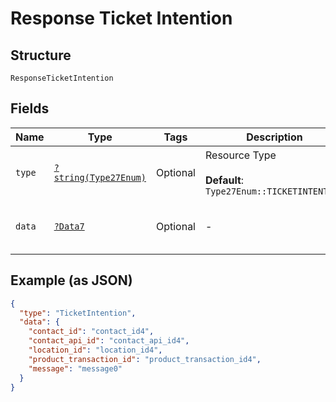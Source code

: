 
# Response Ticket Intention

## Structure

`ResponseTicketIntention`

## Fields

| Name | Type | Tags | Description | Getter | Setter |
|  --- | --- | --- | --- | --- | --- |
| `type` | [`?string(Type27Enum)`](../../doc/models/type-27-enum.md) | Optional | Resource Type<br><br>**Default**: `Type27Enum::TICKETINTENTION` | getType(): ?string | setType(?string type): void |
| `data` | [`?Data7`](../../doc/models/data-7.md) | Optional | - | getData(): ?Data7 | setData(?Data7 data): void |

## Example (as JSON)

```json
{
  "type": "TicketIntention",
  "data": {
    "contact_id": "contact_id4",
    "contact_api_id": "contact_api_id4",
    "location_id": "location_id4",
    "product_transaction_id": "product_transaction_id4",
    "message": "message0"
  }
}
```

